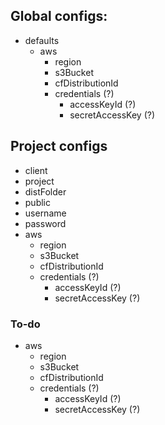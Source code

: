 ## Global configs:

- defaults
  - aws
    - region
    - s3Bucket
    - cfDistributionId
    - credentials (?)
      - accessKeyId (?)
      - secretAccessKey (?)

## Project configs

- client
- project
- distFolder
- public
- username
- password
- aws
  - region
  - s3Bucket
  - cfDistributionId
  - credentials (?)
    - accessKeyId (?)
    - secretAccessKey (?)

### To-do

- aws
  - region
  - s3Bucket
  - cfDistributionId
  - credentials (?)
    - accessKeyId (?)
    - secretAccessKey (?)

